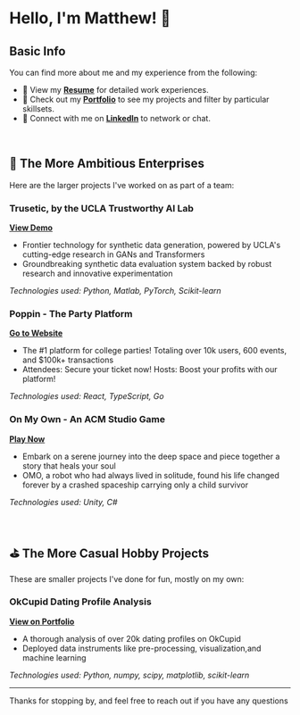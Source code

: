 # Hello, I'm Matthew! 👋

## Basic Info

You can find more about me and my experience from the following:

- 📄 View my **[Resume](https://www.yangmatthew.com/resume)** for detailed work experiences.
- 🎨 Check out my **[Portfolio](https://www.yangmatthew.com/)** to see my projects and filter by particular skillsets.
- 💼 Connect with me on **[LinkedIn](https://www.linkedin.com/in/matthew-yang-91291a168/)** to network or chat.

<br>
  
## 🎯 The More Ambitious Enterprises 

Here are the larger projects I've worked on as part of a team:

### Trusetic, by the UCLA Trustworthy AI Lab
**[View Demo](https://www.trusetic.com/)**

- Frontier technology for synthetic data generation, powered by UCLA's cutting-edge research in GANs and Transformers
- Groundbreaking synthetic data evaluation system backed by robust research and innovative experimentation

*Technologies used: Python, Matlab, PyTorch, Scikit-learn*

### Poppin - The Party Platform
**[Go to Website](https://joinpoppin.com/)**

- The #1 platform for college parties! Totaling over 10k users, 600 events, and $100k+ transactions
- Attendees: Secure your ticket now! Hosts: Boost your profits with our platform!

*Technologies used: React, TypeScript, Go*

### On My Own - An ACM Studio Game
**[Play Now](https://kmbusybee.itch.io/on-my-own)**

- Embark on a serene journey into the deep space and piece together a story that heals your soul
- OMO, a robot who had always lived  in solitude, found his life changed forever by a crashed spaceship carrying only a child survivor

*Technologies used: Unity, C#*

<br>

## ⛳️ The More Casual Hobby Projects

These are smaller projects I've done for fun, mostly on my own:

### OkCupid Dating Profile Analysis
**[View on Portfolio](https://www.yangmatthew.com/okcupid-analysis)**

- A thorough analysis of over 20k dating profiles on OkCupid
- Deployed data instruments like pre-processing, visualization,and machine learning

*Technologies used: Python, numpy, scipy, matplotlib, scikit-learn*


---

Thanks for stopping by, and feel free to reach out if you have any questions
